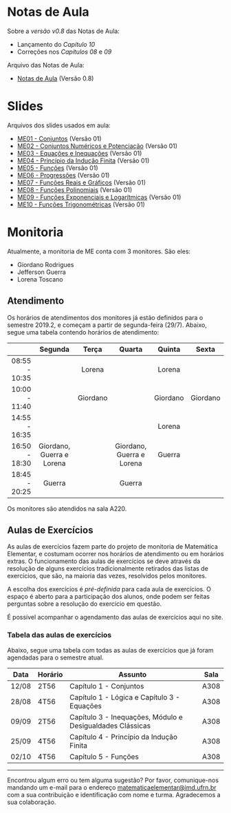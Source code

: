 # Notas de Aula
Sobre a *versão v0.8* das Notas de Aula:
- Lançamento do *Capítulo 10*
- Correções nos *Capítulos 08* e *09*

Arquivo das Notas de Aula:
- [Notas de Aula](materiais/Notas%20de%20Aula.pdf) (Versão 0.8)

# Slides
Arquivos dos slides usados em aula:
- [ME01 - Conjuntos](materiais/ME01%20-%20Conjuntos.pdf) (Versão 01)
- [ME02 - Conjuntos Numéricos e Potenciação](materiais/ME02%20-%20Conjuntos%20Numéricos%20e%20Potenciação.pdf) (Versão 01)
- [ME03 - Equações e Inequações](materiais/ME03%20-%20Equações%20e%20Inequações.pdf) (Versão 01)
- [ME04 - Princípio da Indução Finita](materiais/ME04%20-%20Princípio%20da%20Indução%20Finita.pdf) (Versão 01)
- [ME05 - Funções](materiais/ME05%20-%20Funções.pdf) (Versão 01)
- [ME06 - Progressões](materiais/ME06%20-%20Progressões.pdf) (Versão 01)
- [ME07 - Funções Reais e Gráficos](materiais/ME07%20-%20Funções%20Reais%20e%20Gráficos.pdf) (Versão 01)
- [ME08 - Funções Polinomiais](materiais/ME08%20-%20Funções%20Polinomiais.pdf) (Versão 01)
- [ME09 - Funções Exponenciais e Logarítmicas](materiais/ME09%20-%20Funções%20Exponenciais%20e%20Logarítmicas.pdf) (Versão 01)
- [ME10 - Funções Trigonométricas](materiais/ME10%20-%20Funções%20Trigonométricas.pdf) (Versão 01)

# Monitoria
Atualmente, a monitoria de ME conta com 3 monitores. São eles:
- Giordano Rodrigues
- Jefferson Guerra
- Lorena Toscano

## Atendimento
Os horários de atendimentos dos monitores já estão definidos para o semestre 2019.2, e começam a partir de segunda-feira (29/7). Abaixo, segue uma tabela contendo horários de atendimento:

|               | Segunda                   | Terça     | Quarta                    | Quinta            | Sexta    |
| ---:          | :---:                     | :---:     | :---:                     | :---:             | :---:    |
| 08:55 - 10:35 |                           | Lorena    |                           | Lorena            |          |
| 10:00 - 11:40 |                           | Giordano  |                           | Giordano          | Giordano |
| 14:55 - 16:35 |                           |           |                           | Lorena            |          |
| 16:50 - 18:30 | Giordano, Guerra e Lorena |           | Giordano, Guerra e Lorena | Guerra            |          |
| 18:45 - 20:25 | Guerra                    |           | Guerra                    |                   |          |

Os monitores são atendidos na sala A220.

## Aulas de Exercícios
As aulas de exercícios fazem parte do projeto de monitoria de Matemática Elementar, e costumam ocorrer nos horários de atendimento ou em horários extras. O funcionamento das aulas de exercícios se deve através da resolução de alguns exercícios tradicionalmente retirados das listas de exercícios, que são, na maioria das vezes, resolvidos pelos monitores.

A escolha dos exercícios é *pré-definida* para cada aula de exercícios. O espaço é aberto para a participação dos alunos, onde podem ser feitas perguntas sobre a resolução do exercício em questão.

É possível acompanhar o agendamento das aulas de exercícios aqui no site.

### Tabela das aulas de exercícios
Abaixo, segue uma tabela com todas as aulas de exercícios que já foram agendadas para o semestre atual.

| Data  | Horário | Assunto                                                   | Sala |
| ---   | ---     | ---                                                       | ---  |
| 12/08 | 2T56    | Capítulo 1 - Conjuntos                                    | A308 |
| 28/08 | 4T56    | Capítulo 1 - Lógica e Capítulo 3 - Equações               | A308 |
| 09/09 | 2T56    | Capítulo 3 - Inequações, Módulo e Desigualdades Clássicas | A308 |
| 25/09 | 4T56    | Capítulo 4 - Princípio da Indução Finita                  | A308 |
| 02/10 | 4T56    | Capítulo 5 - Funções                                      | A308 |

---
Encontrou algum erro ou tem alguma sugestão? Por favor, comunique-nos mandando um e-mail para o endereço [matematicaelementar@imd.ufrn.br](mailto:matematicaelementar@imd.ufrn.br) com a sua contribuição e identificação com nome e turma. Agradecemos a sua colaboração.
